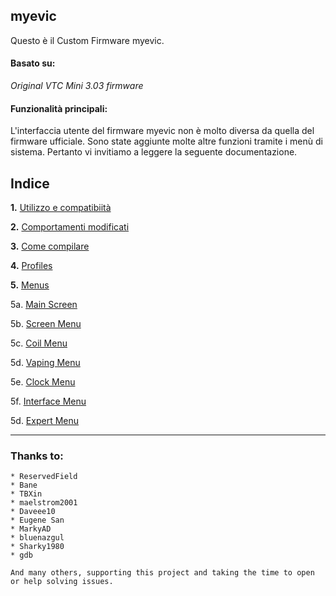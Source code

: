 ## **myevic**
Questo è il Custom Firmware myevic.

#### Basato su:
*Original VTC Mini 3.03 firmware*

#### Funzionalità principali:
L'interfaccia utente del firmware myevic non è molto diversa da quella del firmware ufficiale.
Sono state aggiunte molte altre funzioni tramite i menù di sistema. 
Pertanto vi invitiamo a leggere la seguente documentazione.


## Indice
   __1.__ [Utilizzo e compatibiità](git_doc_it/usageandcompatibility_it.md)
   
   __2.__ [Comportamenti modificati](git_doc_it/behaviourchanges_it.md)
   
   __3.__ [Come compilare](git_doc_it/howtobuild_it.md)

   __4.__ [Profiles](git_doc_it/profiles_it.md)

   __5.__ [Menus](git_doc_it/menus_it.md)

 5a. [Main Screen](git_doc_it/mainscr_it.md)
     
   5b. [Screen Menu](git_doc_it/screen_it.md)

   5c. [Coil Menu](git_doc_it/coils_it.md)

   5d. [Vaping Menu](git_doc_it/vaping_it.md)

   5e. [Clock Menu](git_doc_it/clock_it.md)

   5f. [Interface Menu](git_doc_it/interface_it.md)
  
   5d. [Expert Menu](git_doc_it/expert_it.md)

-----
### Thanks to:

    * ReservedField
    * Bane
    * TBXin
    * maelstrom2001
    * Daveee10
    * Eugene San
    * MarkyAD
    * bluenazgul
    * Sharky1980
    * gdb
    
    And many others, supporting this project and taking the time to open or help solving issues.
